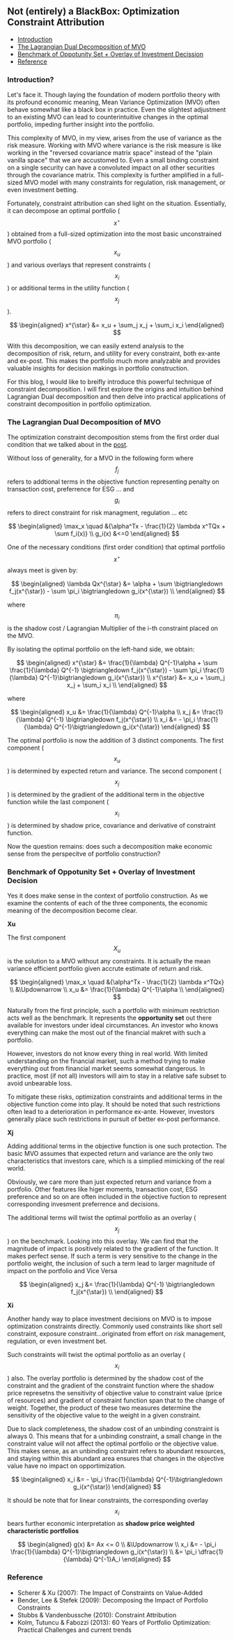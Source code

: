 ##

## Not (entirely) a BlackBox: Optimization Constraint Attribution


- [Introduction](#introduction)
- [The Lagrangian Dual Decomposition of MVO](#lagrangian)
- [Benchmark of Oppotunity Set + Overlay of Investment Decission](#meaning)
- [Reference](#ref)



### Introduction? <a name="introduction"></a>

Let's face it. Though laying the foundation of modern portfolio theory with its profound economic meaning, Mean Variance Optimization (MVO) often behave somewhat like a black box in practice. Even the slightest adjustment to an existing MVO can lead to counterintuitive changes in the optimal portfolio, impeding further insight into the portfolio.

This complexity of MVO, in my view, arises from the use of variance as the risk measure. Working with MVO where variance is the risk measure is like working in the "reversed covariance matrix space" instead of the "plain vanilla space" that we are accustomed to. Even a small binding constraint on a single security can have a convoluted impact on all other securities through the covariance matrix. This complexity is further amplified in a full-sized MVO model with many constraints for regulation, risk management, or even investment betting.

Fortunately, constraint attribution can shed light on the situation. Essentially, it can decompose an optimal portfolio ($$x^{\star}$$) obtained from a full-sized optimization into the most basic unconstrained MVO portfolio ($$x_u$$) and various overlays that represent constraints ($$x_i$$) or additional terms in the utility function ($$x_j$$).

$$
\begin{aligned}
x^{\star} &= x_u + \sum_j x_j + \sum_i x_i
\end{aligned}
$$

With this decomposition, we can easily extend analysis to the decomposition of risk, return, and utility for every constraint, both ex-ante and ex-post. This makes the portfolio much more analyzable and provides valuable insights for decision makings in portfolio construction.

For this blog, I would like to breifly introduce this powerful technique of constraint decomposition. I will first explore the origins and intuition behind Lagrangian Dual decomposition and then delve into practical applications of constraint decomposition in portfolio optimization. 


### The Lagrangian Dual Decomposition of MVO <a name="lagrangian"></a>

The optimization constraint decomposition stems from the first order dual condition that we talked about in the [post](https://skybluerw.github.io/2023/02/28/convex-optimization-basic.html#dual). 

Without loss of generality, for a MVO in the following form where $$f_j$$ refers to addtional terms in the objective function representing penalty on transaction cost, preferrence for ESG ... and $$g_i$$ refers to direct constraint for risk managment, regulation ... etc

$$
\begin{aligned}
\max_x \quad &{\alpha^Tx - \frac{1}{2} \lambda x^TQx + \sum f_i(x)} \\
g_i(x) &<=0
\end{aligned}
$$

One of the necessary conditions (first order condition) that optimal portfolio $$x^{\star}$$ always meet is given by:

$$
\begin{aligned}
\lambda Qx^{\star} &= \alpha + \sum \bigtriangledown f_j(x^{\star}) - \sum \pi_i \bigtriangledown g_i(x^{\star}) \\
\end{aligned}
$$

where $$\pi_i$$ is the shadow cost / Lagrangian Multiplier of the i-th constraint placed on the MVO.

By isolating the optimal portfolio on the left-hand side, we obtain:

$$
\begin{aligned}
x^{\star} &= \frac{1}{\lambda} Q^{-1}\alpha + \sum \frac{1}{\lambda} Q^{-1} \bigtriangledown f_j(x^{\star}) - \sum \pi_i  \frac{1}{\lambda} Q^{-1}\bigtriangledown g_i(x^{\star}) \\
x^{\star} &= x_u + \sum_j x_j + \sum_i x_i \\
\end{aligned}
$$

where

$$
\begin{aligned}
x_u &= \frac{1}{\lambda} Q^{-1}\alpha \\
x_j &= \frac{1}{\lambda} Q^{-1} \bigtriangledown f_j(x^{\star}) \\
x_i &= - \pi_i  \frac{1}{\lambda} Q^{-1}\bigtriangledown g_i(x^{\star})
\end{aligned}
$$

The optimal portfolio is now the addition of 3 distinct components. The first component ($$x_u$$) is determined by expected return and variance. The second component ($$x_j$$) is determined by the gradient of the additional term in the objective function while the last component ($$x_i$$) is determined by shadow price, covariance and derivative of constraint function. 


Now the question remains: does such a decomposition make economic sense from the perspecitve of portfolio construction?


### Benchmark of Oppotunity Set + Overlay of Investment Decision <a name="meaning"></a>

Yes it does make sense in the context of portfolio construction. As we examine the contents of each of the three components, the economic meaning of the decomposition become clear.

**Xu**

The first component $$X_u$$ is the solution to a MVO without any constraints. It is actually the mean variance efficient portfolio given accrute estimate of return and risk. 

$$
\begin{aligned}
\max_x \quad &{\alpha^Tx - \frac{1}{2} \lambda x^TQx} \\
&\Updownarrow \\ 	
x_u &= \frac{1}{\lambda} Q^{-1}\alpha \\
\end{aligned}
$$

Naturally from the first principle, such a portfolio with minimum restriction acts well as the benchmark. It represents the **opportunity set** out there available for investors under ideal circumstances. An investor who knows everything can make the most out of the financial makret with such a portfolio. 

However, investors do not know every thing in real world. With limited understanding on the financial market, such a method trying to make everything out from financial market seems somewhat dangerous. In practice, most (if not all) investors will aim to stay in a relative safe subset to avoid unbearable loss.

To mitigate these risks, optimization constraints and additional terms in the objective function come into play. It should be noted that such restrictions often lead to a deterioration in performance ex-ante. However, investors generally place such restrictions in pursuit of better ex-post performance.

**Xj**

Adding additional terms in the objective function is one such protection. The basic MVO assumes that expected return and variance are the only two characteristics that investors care, which is a simplied mimicking of the real world. 

Obviously, we care more than just expected return and variance from a portfolio. Other features like higer moments, transaction cost, ESG preference and so on are often included in the objective fuction to represent corresponding invesment preferrence and decisions. 

The additional terms will twist the optimal portfolio as an overlay ($$x_j$$) on the benchmark. Looking into this overlay. We can find that the magnitude of impact is positively related to the gradient of the function. It makes perfect sense. If such a term is very sensitive to the change in the portfolio weight, the inclusion of such a term lead to larger magnitude of impact on the portfolio and Vice Versa

$$
\begin{aligned}
x_j &= \frac{1}{\lambda} Q^{-1} \bigtriangledown f_j(x^{\star}) \\
\end{aligned}
$$


**Xi**

Another handy way to place investment decisions on MVO is to impose optimization constraints directly. Commonly used constraints like short sell constraint, exposure constraint...originated from effort on risk management, regulation, or even investment bet.

Such constraints will twist the optimal portfolio as an overlay ($$x_i$$) also. The overlay portfolio is determined by the shadow cost of the constraint and the gradient of the constraint function where the shadow price represetns the sensitivity of objective value to constraint value (price of resources) and gradient of constraint function span that to the change of weight. Together, the product of these two measures determine the sensitivity of the objective value to the weight in a given constraint.

Due to slack completeness, the shadow cost of an unbinding constraint is always 0. This means that for a unbinding constraint, a small change in the constraint value will not affect the optimal portfolio or the objective value. This makes sense, as an unbinding constraint refers to abundant resources, and staying within this abundant area ensures that changes in the objective value have no impact on opportimization.

$$
\begin{aligned}
x_i &= - \pi_i  \frac{1}{\lambda} Q^{-1}\bigtriangledown g_i(x^{\star})
\end{aligned}
$$

It should be note that for linear constraints, the corresponding overlay $$x_i$$ bears further economic interpretation as **shadow price weighted characteristic portfolios**

$$
\begin{aligned}
g(x) &= Ax <= 0 \\
&\Updownarrow \\ 	
x_i &= - \pi_i  \frac{1}{\lambda} Q^{-1}\bigtriangledown g_i(x^{\star}) \\
&= \pi_i \dfrac{1}{\lambda} Q^{-1}A_i
\end{aligned}
$$ 





### Reference <a name="ref"></a>
- Scherer & Xu (2007): The Impact of Constraints on Value-Added
- Bender, Lee & Stefek (2009): Decomposing the Impact of Portfolio Constraints
- Stubbs & Vandenbussche (2010): Constraint Attribution
- Kolm, Tutuncu & Fabozzi (2013): 60 Years of Portfolio Optimization: Practical Challenges and current trends
